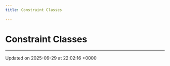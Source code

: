 ```yaml
---
title: Constraint Classes

---
```


# Constraint Classes








-------------------------------

Updated on 2025-09-29 at 22:02:16 +0000